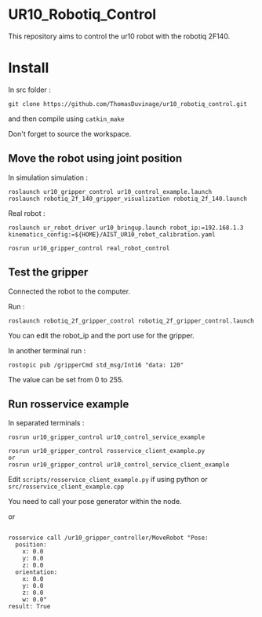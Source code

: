 # UR10_Robotiq_Control

This repository aims to control the ur10 robot with the robotiq 2F140.


# Install 

In src folder : 

```
git clone https://github.com/ThomasDuvinage/ur10_robotiq_control.git

```

and then compile using `catkin_make`

Don't forget to source the workspace.

## Move the robot using joint position

In simulation simulation : 

```
roslaunch ur10_gripper_control ur10_control_example.launch
roslaunch robotiq_2f_140_gripper_visualization robotiq_2f_140.launch 
```

Real robot : 

```
roslaunch ur_robot_driver ur10_bringup.launch robot_ip:=192.168.1.3 kinematics_config:=${HOME}/AIST_UR10_robot_calibration.yaml
```

```
rosrun ur10_gripper_control real_robot_control
```



## Test the gripper 

Connected the robot to the computer. 

Run :

```
roslaunch robotiq_2f_gripper_control robotiq_2f_gripper_control.launch
```

You can edit the robot_ip and the port use for the gripper.

In another terminal run : 

```
rostopic pub /gripperCmd std_msg/Int16 "data: 120"
```

The value can be set from 0 to 255. 

## Run rosservice example

In separated terminals : 

```
rosrun ur10_gripper_control ur10_control_service_example
```

```
rosrun ur10_gripper_control rosservice_client_example.py
or 
rosrun ur10_gripper_control ur10_control_service_client_example
```

Edit `scripts/rosservice_client_example.py` if using python or `src/rosservice_client_example.cpp` 

You need to call your pose generator within the node. 


or

```

rosservice call /ur10_gripper_controller/MoveRobot "Pose:
  position:
    x: 0.0
    y: 0.0
    z: 0.0
  orientation:
    x: 0.0
    y: 0.0
    z: 0.0
    w: 0.0" 
result: True

```